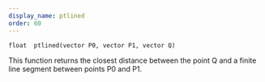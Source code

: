 ```yaml
---
display_name: ptlined
order: 60
---
```

`float  ptlined(vector P0, vector P1, vector Q)`

This function returns the closest distance between the point Q and a
finite line segment between points P0 and P1.
